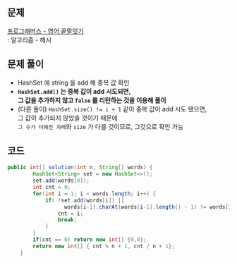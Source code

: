 ## 문제
[프로그래머스 - 영어 끝말잇기](https://school.programmers.co.kr/learn/courses/30/lessons/12981) <br>
: 알고리즘 - 해시

## 문제 풀이
- HashSet 에 string 을 add 해 중복 값 확인
- **`HashSet.add()` 는 중복 값이 add 시도되면, <br>
  그 값을 추가하지 않고 `false` 를 리턴하는 것을 이용해 풀이**
- (다른 풀이) `HashSet.size() != i + 1` 같이 중복 값이 add 시도 됐으면, <br>
  그 값이 추가되지 않았을 것이기 때문에 <br>
  `그 수가 더해진 차례`와 `size` 가 다를 것이므로, 그것으로 확인 가능

## 코드
```java
public int[] solution(int n, String[] words) {
        HashSet<String> set = new HashSet<>();
        set.add(words[0]);
        int cnt = 0; 
        for(int i = 1; i < words.length; i++) {
            if( !set.add(words[i]) || 
                  words[i-1].charAt(words[i-1].length() - 1) != words[i].charAt(0) ) {
                cnt = i;
                break;
            }
        }
        if(cnt == 0) return new int[] {0,0};
        return new int[] { cnt % n + 1, cnt / n + 1};
    }
```
